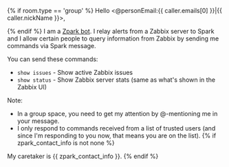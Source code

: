 {% if room.type == 'group' %}
Hello <@personEmail:{{ caller.emails[0] }}|{{ caller.nickName }}>,

{% endif %}
I am a [Zpark bot](https://knightjoel.github.io/zpark). I relay alerts from a Zabbix server to Spark and I allow certain people to query information from Zabbix by sending me commands via Spark message.

You can send these commands:
- `show issues` - Show active Zabbix issues
- `show status` - Show Zabbix server stats (same as what's shown in the Zabbix UI)

Note:
- In a group space, you need to get my attention by @-mentioning me in your message.
- I only respond to commands received from a list of trusted users (and since I'm responding to you now, that means you are on the list).
{% if zpark_contact_info is not none %}

My caretaker is {{ zpark_contact_info }}.
{% endif %}
